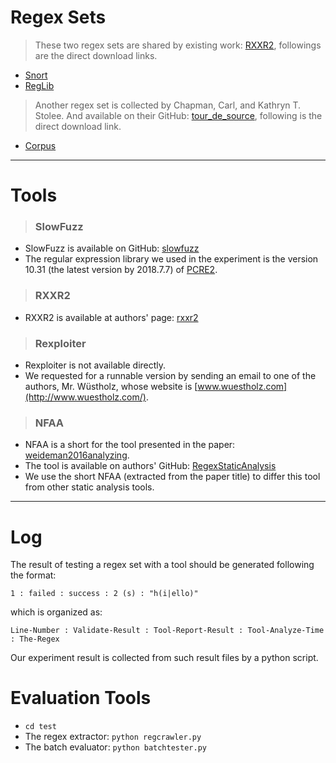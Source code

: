 # Regex Sets
> These two regex sets are shared by existing work: [RXXR2](http://www.cs.bham.ac.uk/~hxt/research/rxxr2/), followings are the direct download links.
- [Snort](http://www.cs.bham.ac.uk/~hxt/research/rxxr2/snort-input.txt)
- [RegLib](http://www.cs.bham.ac.uk/~hxt/research/rxxr2/regexlib-input.txt)

> Another regex set is collected by Chapman, Carl, and Kathryn T. Stolee. And available on their GitHub: [tour_de_source](https://github.com/softwarekitty/tour_de_source), following is the direct download link.
- [Corpus](https://github.com/softwarekitty/tour_de_source/blob/master/analysis/pattern_tracking/corpusPatterns.txt)

---

# Tools
>### SlowFuzz
- SlowFuzz is available on GitHub: [slowfuzz](https://github.com/nettrino/slowfuzz)
- The regular expression library we used in the experiment is the version 10.31 (the latest version by 2018.7.7) of [PCRE2](ftp://ftp.csx.cam.ac.uk/pub/software/programming/pcre/).

>### RXXR2
- RXXR2 is available at authors' page: [rxxr2](http://www.cs.bham.ac.uk/~hxt/research/rxxr2/)

>### Rexploiter
- Rexploiter is not available directly.
- We requested for a runnable version by sending an email to one of the authors, Mr. Wüstholz, whose website is [www.wuestholz.com](http://www.wuestholz.com/).

>### NFAA
- NFAA is a short for the tool presented in the paper: [weideman2016analyzing](https://rd.springer.com/chapter/10.1007/978-3-319-40946-7_27).
- The tool is available on authors' GitHub: [RegexStaticAnalysis](https://github.com/NicolaasWeideman/RegexStaticAnalysis)
- We use the short NFAA (extracted from the paper title) to differ this tool from other static analysis tools.

---

# Log
The result of testing a regex set with a tool should be generated following the format:
```
1 : failed : success : 2 (s) : "h(i|ello)"
```
which is organized as:
```
Line-Number : Validate-Result : Tool-Report-Result : Tool-Analyze-Time : The-Regex
```
Our experiment result is collected from such result files by a python script.

# Evaluation Tools
- `cd test`
- The regex extractor: `python regcrawler.py`
- The batch evaluator: `python batchtester.py`
